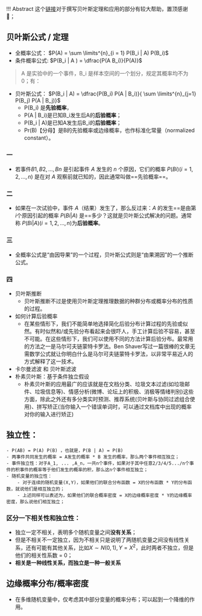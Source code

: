 !!! Abstract 
    这个[链接](https://blog.csdn.net/Stray_Lambs/article/details/109203919)对于撰写贝叶斯定理和应用的部分有较大帮助，置顶感谢🙏；


## 贝叶斯公式 / 定理
- 全概率公式： $P(A) = \sum \limits^{n}_{i = 1} P(B_i | A) P(B_i)$
- 条件概率公式: $P(B_i | A ) = \dfrac{P(A B_i)}{P(A)}$
> A 是实验中的一个事件，B_i 是样本空间的一个划分，规定其概率均不为0；有：
- 贝叶斯公式： $P(B_i | A) = \dfrac{P(B_i) P(A | B_i)}{ \sum \limits^{n}_{j=1} P(B_j) P(A | B_j)}$
    - P(B_i) 是**先验概率**，
    - P(A | B_i)是已知B_i发生后A的**后验概率**；
    - P(B_i | A)是已知A发生后B_i的**后验概率**；
    - Pr(B)【分母】是B的先验概率或边缘概率，也作标准化常量（normalized constant）。

### 一
- 若事件$B1, B2, …, Bn$ 是引起事件 $A$ 发生的 $n$ 个原因，它们的概率 $P(Bi) (i=1, 2, …, n)$ 是在对 $A$ 观察前就已知的，因此通常叫做==先验概率==。
### 二
- 如果在一次试验中，事件 $A$（结果）发生了，那么反过来：$A$ 的发生==是由第 $i$个原因引起的概率 $P(Bi|A)$ 是==多少？这就是贝叶斯公式解决的问题。通常称 $P(Bi|A) (i=1, 2, …, n)$为**后验概率**。
### 三
- 全概率公式是“由因导果”的一个过程，贝叶斯公式则是“由果溯因”的一个推断公式。

### 四
- 贝叶斯推断
    - 贝叶斯推断不过是使用贝叶斯定理推理数据的种群分布或概率分布的性质的过程。
- 如何计算后验概率
    - 在某些情形下，我们不能简单地选择简化后验分布计算过程的先验或似然。有时似然和/或先验分布看起来会很吓人，手工计算后验不容易，甚至不可能。在这些情形下，我们可以使用不同的方法计算后验分布。最常用的方法之一是马尔可夫链蒙特卡罗法。Ben Shaver写过一篇很棒的文章无需数学公式就让你明白什么是马尔可夫链蒙特卡罗法，以非常平易近人的方式解释了这一技术。
- 卡尔曼滤波 和 贝叶斯滤波
- 朴素贝叶斯：基于条件独立假设
    -  朴素贝叶斯的应用最广的应该就是在文档分类、垃圾文本过滤(如垃圾邮件、垃圾信息等)、情感分析(微博、论坛上的积极、消极等情绪判别)这些方面，除此之外还有多分类实时预测、推荐系统(贝叶斯与协同过滤组合使用)、拼写矫正(当你输入一个错误单词时，可以通过文档库中出现的概率对你的输入进行矫正)

## 独立性：
    - P(AB) = P(A) P(B) ，也就是，P(B | A) = P(B)
    - 两事件共同发生的概率 = A发生的概率 * B 发生的概率，那么两个事件相互独立；
    - 事件独立性：对于A_1, ... ,A_n，一共n个事件，如果对于其中任意2/3/4/5.../n个事件的积事件的概率等于他们发生的概率的积，那么这n个事件相互独立；
    - 随机变量的独立性：
        - 对于连续的随机变量(X,Y)，如果他们的联合分布函数 = X的分布函数 * Y的分布函数，就说他们是相互独立的；
        - 上述同样可以表述为，如果他们的联合概率密度 = X的边缘概率密度 * Y的边缘概率密度，那么说他们相互独立；

### 区分一下相关性和独立性：
- 独立一定不相关，表明多个随机变量之间**没有关系**；
- 但是不相关不一定独立，因为不相关只是说明了两随机变量之间没有线性关系，还有可能有其他关系，比如$X \sim N(0,1), Y = X^2$，此时两者不独立，但是他们的相关性系数 = 0；
- **相关是一种线性关系，而独立是一种一般关系**

## 边缘概率分布/概率密度
- 在多维随机变量中，仅考虑其中部分变量的概率分布；可以起到一个降维的作用。

